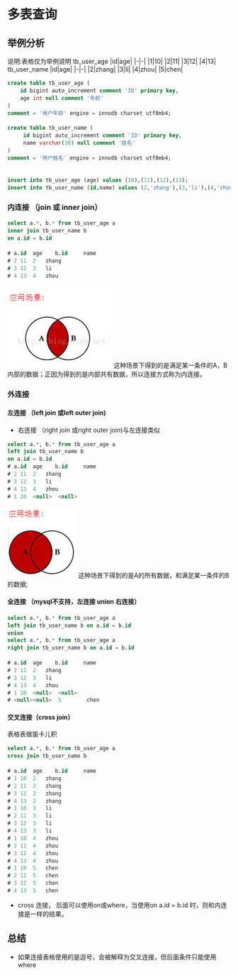 # 多表查询

## 举例分析
说明:表格仅为举例说明
tb_user_age
|id|age|
|-|-|
|1|10|
|2|11|
|3|12|
|4|13|
tb_user_name
|id|age|
|-|-|
|2|zhang|
|3|li|
|4|zhou|
|5|chen|

```sql
create table tb_user_age (
    id bigint auto_increment comment 'ID' primary key,
    age int null comment '年龄'
)
comment = '用户年龄' engine = innodb charset utf8mb4;

create table tb_user_name (
     id bigint auto_increment comment 'ID' primary key,
     name varchar(30) null comment '姓名'
)
comment = '用户姓名' engine = innodb charset utf8mb4;


insert into tb_user_age (age) values (10),(11),(12),(13);
insert into tb_user_name (id,name) values (2,'zhang'),(3,'li'),(4,'zhou'),(5,'chen');
```

### 内连接 （join 或 inner join）
```sql
select a.*, b.* from tb_user_age a 
inner join tb_user_name b 
on a.id = b.id

# a.id  age    b.id     name
# 2	11	2	zhang
# 3	12	3	li
# 4	13	4	zhou
```
![title](https://raw.githubusercontent.com/pallcard/noteImg/master/noteImg/2020/03/14/Popo%E6%88%AA%E5%9B%BE202031411598-1584158370889.png?token=AHBYBJ6WNC2N4SVHY2JSQPS6NRLOC)
这种场景下得到的是满足某一条件的A，B内部的数据；正因为得到的是内部共有数据，所以连接方式称为内连接。

### 外连接
#### 左连接 （left join 或left outer join)
* 右连接 （right join 或right outer join)与左连接类似
```sql
select a.*, b.* from tb_user_age a 
left join tb_user_name b 
on a.id = b.id
# a.id  age    b.id     name
# 2	11	2	zhang
# 3	12	3	li
# 4	13	4	zhou
# 1	10	<null>	<null>
```
![title](https://raw.githubusercontent.com/pallcard/noteImg/master/noteImg/2020/03/14/Popo%E6%88%AA%E5%9B%BE202031412329-1584158631279.png?token=AHBYBJZEBIELUYE5H4BOQLK6NRL6K)
这种场景下得到的是A的所有数据，和满足某一条件的B的数据;

#### 全连接 （mysql不支持，左连接 union 右连接）
```sql
select a.*, b.* from tb_user_age a 
left join tb_user_name b on a.id = b.id
union
select a.*, b.* from tb_user_age a 
right join tb_user_name b on a.id = b.id

# a.id  age    b.id     name
# 2	11	2	zhang
# 3	12	3	li
# 4	13	4	zhou
# 1	10	<null>	<null>
# <null><null>  5        chen
```

#### 交叉连接（cross join）
表格表做笛卡儿积
```sql
select a.*, b.* from tb_user_age a 
cross join tb_user_name b

# a.id  age    b.id     name
# 1	10	2	zhang
# 2	11	2	zhang
# 3	12	2	zhang
# 4	13	2	zhang
# 1	10	3	li
# 2	11	3	li
# 3	12	3	li
# 4	13	3	li
# 1	10	4	zhou
# 2	11	4	zhou
# 3	12	4	zhou
# 4	13	4	zhou
# 1	10	5	chen
# 2	11	5	chen
# 3	12	5	chen
# 4	13	5	chen
```
* cross 连接， 后面可以使用on或where，当使用on a.id = b.id 时，则和内连接是一样的结果。

## 总结
* 如果连接表格使用的是逗号，会被解释为交叉连接，但后面条件只能使用where